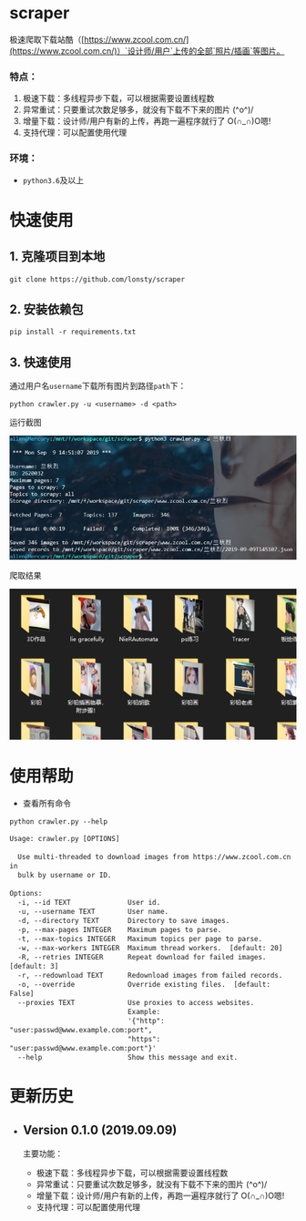 # scraper

极速爬取下载站酷（[https://www.zcool.com.cn/](https://www.zcool.com.cn/)）`设计师/用户`上传的全部`照片/插画`等图片。

### 特点：

1. 极速下载：多线程异步下载，可以根据需要设置线程数
2. 异常重试：只要重试次数足够多，就没有下载不下来的图片 \(^o^)/
3. 增量下载：设计师/用户有新的上传，再跑一遍程序就行了 O(∩_∩)O嗯!
4. 支持代理：可以配置使用代理

### 环境：

- `python3.6`及以上

# 快速使用

## 1. 克隆项目到本地

```
git clone https://github.com/lonsty/scraper
```

## 2. 安装依赖包

```
pip install -r requirements.txt
```

## 3. 快速使用

通过用户名`username`下载所有图片到路径`path`下：

```
python crawler.py -u <username> -d <path>
```

运行截图

![screenshot_01.png](screenshots/01.png)

爬取结果

![screenshot_02.png](screenshots/02.png)

# 使用帮助

- 查看所有命令

```
python crawler.py --help
```

```
Usage: crawler.py [OPTIONS]

  Use multi-threaded to download images from https://www.zcool.com.cn in
  bulk by username or ID.

Options:
  -i, --id TEXT              User id.
  -u, --username TEXT        User name.
  -d, --directory TEXT       Directory to save images.
  -p, --max-pages INTEGER    Maximum pages to parse.
  -t, --max-topics INTEGER   Maximum topics per page to parse.
  -w, --max-workers INTEGER  Maximum thread workers.  [default: 20]
  -R, --retries INTEGER      Repeat download for failed images.  [default: 3]
  -r, --redownload TEXT      Redownload images from failed records.
  -o, --override             Override existing files.  [default: False]
  --proxies TEXT             Use proxies to access websites.
                             Example:
                             '{"http": "user:passwd@www.example.com:port",
                             "https": "user:passwd@www.example.com:port"}'
  --help                     Show this message and exit.
```

# 更新历史

- ## Version 0.1.0 (2019.09.09)

    主要功能：
    
    - 极速下载：多线程异步下载，可以根据需要设置线程数
    - 异常重试：只要重试次数足够多，就没有下载不下来的图片 \(^o^)/
    - 增量下载：设计师/用户有新的上传，再跑一遍程序就行了 O(∩_∩)O嗯!
    - 支持代理：可以配置使用代理
